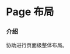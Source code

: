 # Page 布局

<!-- start -->

### 介绍

协助进行页面级整体布局。

<!-- end -->

<!-- start -->
<div class="code" style="height:500px;">
  <m-page></m-page>
</div>
<!-- end -->

<script>
  var previews = document.querySelectorAll('.code')
  for (var i = 0; i < previews.length; i++) {
    new Vue({
      el: previews[i]
    })
  }
</script>